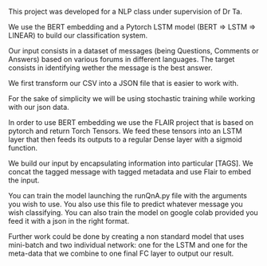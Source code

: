 This project was developed for a NLP class under supervision of Dr Ta.

We use the BERT embedding and a Pytorch LSTM model (BERT => LSTM => LINEAR) to build our classification system.

Our input consists in a dataset of messages (being Questions, Comments or Answers) based on various forums in different languages. The target consists in identifying wether the message is the best answer.

We first transform our CSV into a JSON file that is easier to work with.

For the sake of simplicity we will be using stochastic training while working with our json data.

In order to use BERT embedding we use the FLAIR project that is based on pytorch and return Torch Tensors. We feed these tensors into an LSTM layer that then feeds its outputs to a regular Dense layer with a sigmoid function. 

We build our input by encapsulating information into particular [TAGS]. We concat the tagged message with tagged metadata and use Flair to embed the input.

You can train the model launching the runQnA.py file with the arguments you wish to use. You also use this file to predict whatever message you wish classifying. You can also train the model on google colab provided you feed it with a json in the right format.

Further work could be done by creating a non standard model that uses mini-batch and two individual network: one for the LSTM and one for the meta-data that we combine to one final FC layer to output our result.